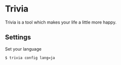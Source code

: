 # Trivia

Trivia is a tool which makes your life a little more happy.

## Settings

Set your language

```bash
$ trivia config lang=ja
```
